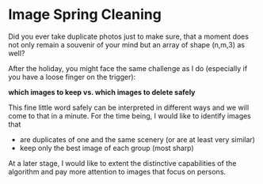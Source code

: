 # Image Spring Cleaning
Did you ever take duplicate photos just to make sure, that a moment does not only remain a souvenir of your mind but an array of shape (n,m,3) as well?

After the holiday, you might face the same challenge as I do (especially if you have a loose finger on the trigger):

  __which images to keep vs. which images to delete safely__

This fine little word safely can be interpreted in different ways and we will come to that in a minute. For the time being, I would like to identify images that
* are duplicates of one and the same scenery (or are at least very similar)
* keep only the best image of each group (most sharp)

At a later stage, I would like to extent the distinctive capabilities of the algorithm and pay more attention to images that focus on persons.

